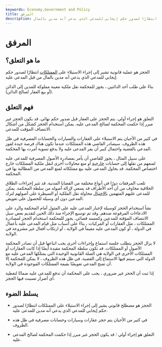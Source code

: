 ```yaml
---
keywords: Economy,Government and Policy
title: المرفق
description: الحجز هو إجراء قانوني أولي لمصادرة الممتلكات انتظارًا لصدور حكم إيجابي للمدعي الذي يدعي أنه مدين بالمال.
---
```


# المرفق
## ما هو التعلق؟

الحجز هو عملية قانونية تشير إلى إجراء الاستيلاء على [الممتلكات](/property) انتظارًا لصدور حكم إيجابي للمدعي الذي يدعي أنه مدين بالمال من قبل المدعى عليه.

بناءً على طلب أحد الدائنين ، يجوز للمحكمة نقل ملكية معينة مملوكة للمدين إلى الدائن (أو بيع العقار لصالح الدائن).

## فهم التعلق

التعلق هو إجراء أولي. يتم الحجز على العقار قبل صدور حكم نهائي. قد يكون الحجز غير مبرر إذا حكمت المحكمة لصالح المدعى عليه. يمكن استخدام الحجز كشكل من أشكال الانتصاف المؤقت للمدعي.

في كثير من الأحيان يتم الاستيلاء على العقارات والسيارات والحسابات المصرفية في ظل هذه الظروف. سيصادر القاضي هذه الممتلكات عندما تكون هناك فرصة جيدة لفوز المدعي بالقضية واحتمال كبير أن يفر المدعى عليه ولا يدفع تسوية أمرت بها المحكمة.

على سبيل المثال ، يجوز للقاضي أن يأمر بمصادرة الأصول المصرفية للمدعى عليه لمنعهم من نقلها إلى حسابات [خارجية](/offshore) أو منع محاولات أخرى لنقل ملكية الممتلكات خارج اختصاص المحكمة. قد يحاول المدعى عليه بيع ممتلكاته لمنع المدعي من المطالبة بها في المحكمة.

تلعب المرفقات دورًا في أنواع مختلفة من القضايا المدنية. قد تثير إجراءات الطلاق الخلافية مخاوف من أن أحد الأطراف قد يسعى لإزالة أصوله من سلطة المحكمة. يمكن للمدعى عليهم المتهمين [بالاحتيال](/fraud) محاولة نقل الملكية أو السيطرة على أصولهم لترك المدعين دون أي وسيلة للحصول على تعويض.

نشأ استخدام الحجز كوسيلة لإجبار المدعى عليه على المثول أمام المحكمة والرد على الادعاءات المرفوعة ضدهم. وقد تم توسيع الإجراء منذ ذلك الحين لتقديم بعض سبل الانتصاف المؤقتة للمدعين وكمسند قضائي. يجوز للمحكمة استخدام الحجز لمصادرة الممتلكات ، مثل العقارات أو المركبات ، بناءً على أسباب مثل قيام المدعى عليه بأعمال في الدولة ، أو كون المدعى عليه مقيماً في الولاية ، أو ارتكاب أفعال غير مشروعة في الولاية.

لا يزال الحجز يتطلب جلسة استماع وإجراءات أخرى يجب اتباعها قبل أن تصادر المحكمة الأصول أو الممتلكات. قد تكون سلطة المحكمة مقيدة أيضًا إذا كانت العقارات أو الممتلكات الأخرى في الولاية هي الصلة القانونية الوحيدة التي يمتلكها المدعى عليه مع الدولة التي سيتم فيها الاستماع إلى القضية. في ظل هذه الظروف ، لا يمكن للمحكمة إلا أن تمنح المدعي تعويضًا بقيمة الممتلكات الموجودة في الولاية.

إذا ثبت أن الحجز غير ضروري ، يجب على المحكمة أن تدفع للمدعى عليه ضمانًا لتغطية أي أضرار تسببت فيها الحجز.

## يسلط الضوء

- الحجز هو مصطلح قانوني يشير إلى إجراء الاستيلاء على الممتلكات انتظارًا لصدور حكم إيجابي للمدعي الذي يدعي أنه مدين للمدعى عليه.

- في كثير من الأحيان يتم حجز عقارات وسيارات وحسابات مصرفية في ظل هذه الظروف.

- التعلق هو إجراء أولي ؛ قد يكون الحجز غير مبرر إذا حكمت المحكمة لصالح المدعى عليه.

